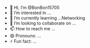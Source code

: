 - 👋 Hi, I’m @BonBon15705
- 👀 I’m interested in ...
- 🌱 I’m currently learning ...Networking 
- 💞️ I’m looking to collaborate on ...
- 📫 How to reach me ...
- 😄 Pronouns: ...
- ⚡ Fun fact: ...

<!---
BonBon15705/BonBon15705 is a ✨ special ✨ repository because its `README.md` (this file) appears on your GitHub profile.
You can click the Preview link to take a look at your changes.
--->

